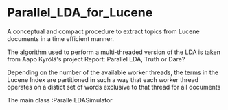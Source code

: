 Parallel_LDA_for_Lucene
=======================

A conceptual and compact procedure to extract topics from Lucene documents in a time efficient manner.

The algorithm used to perform a multi-threaded version of the LDA is taken from Aapo Kyrölä's project Report: Parallel LDA, Truth or Dare?

Depending on the number of the available worker threads, the terms in the Lucene Index are partitioned in such a way that each worker thread operates on a distict set of words exclusive to that thread for all documents

The main class :ParallelLDASimulator


